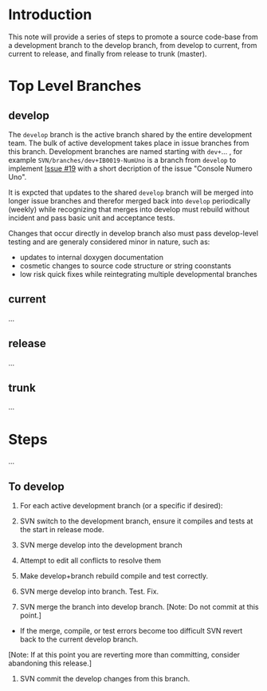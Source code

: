 # Introduction #

This note will provide a series of steps to promote a source code-base
from a development branch to the develop branch, from develop to current,
from current to release, and finally from release to trunk (master).

# Top Level Branches #

## develop ##

The `develop` branch is the active branch shared by
the entire development team.
The bulk of active development takes place in issue
branches from this branch.
Development branches are named starting with `dev+`... ,
for example `SVN/branches/dev+IB0019-NumUno`
is a branch from `develop` to implement [Issue #19](https://code.google.com/p/antworkz-imf/issues/detail?id=#19)
with a short decription of the issue "Console Numero Uno".

It is expcted that updates to the shared `develop` branch
will be merged into longer issue branches and therefor
merged back into `develop` periodically (weekly)
while recognizing that merges into develop must
rebuild without incident and pass basic unit
and acceptance tests.

Changes that occur directly in develop branch
also must pass develop-level testing
and are generaly considered minor in nature, such as:
  * updates to internal doxygen documentation
  * cosmetic changes to source code structure or string coonstants
  * low risk quick fixes while reintegrating multiple developmental branches

## current ##

...

## release ##

...

## trunk ##

...

# Steps #

...

## To develop ##

  1. For each active development branch (or a specific if desired):

  1. SVN switch to the development branch, ensure it compiles and tests at the start in release mode.

  1. SVN merge develop into the development branch

  1. Attempt to edit all conflicts to resolve them

  1. Make develop+branch rebuild compile and test correctly.


  1. SVN merge develop into branch. Test. Fix.

  1. SVN merge the branch into develop branch. [Note: Do not commit at this point.]

  * If the merge, compile, or test errors become too difficult SVN revert back to the current develop branch.

[Note: If at this point you are reverting more than committing,
consider abandoning this release.]

  1. SVN commit the develop changes from this branch.